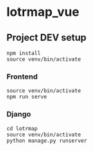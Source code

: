 # lotrmap_vue
## Project DEV setup
```
npm install
source venv/bin/activate
```
### Frontend
```
source venv/bin/activate
npm run serve
```
### Django
```
cd lotrmap
source venv/bin/activate
python manage.py runserver
```